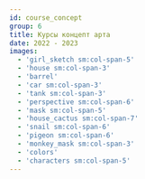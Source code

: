 ```yaml
---
id: course_concept
group: 6
title: Курсы концепт арта
date: 2022 - 2023
images:
  - 'girl_sketch sm:col-span-5'
  - 'house sm:col-span-3'
  - 'barrel'
  - 'car sm:col-span-3'
  - 'tank sm:col-span-3'
  - 'perspective sm:col-span-6'
  - 'mask sm:col-span-5'
  - 'house_cactus sm:col-span-7'
  - 'snail sm:col-span-6'
  - 'pigeon sm:col-span-6'
  - 'monkey_mask sm:col-span-3'
  - 'colors'
  - 'characters sm:col-span-5'
---
```

